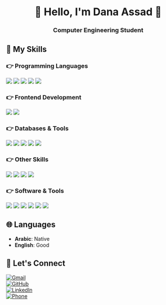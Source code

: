 <h1 align="center">👋 Hello, I'm Dana Assad 👋</h1>

<h3 align="center">Computer Engineering Student</h3>

## 🔧 My Skills  

### 👉 Programming Languages  
  <img src="https://img.shields.io/badge/C-%2300599C.svg?style=for-the-badge&logo=c&logoColor=white" />
  <img src="https://img.shields.io/badge/Java-%23ED8B00.svg?style=for-the-badge&logo=openjdk&logoColor=white" />
  <img src="https://img.shields.io/badge/Python-%233776AB.svg?style=for-the-badge&logo=python&logoColor=white" />
  <img src="https://img.shields.io/badge/SystemVerilog-%23FF6600.svg?style=for-the-badge&logo=verilog&logoColor=white" />
  <img src="https://img.shields.io/badge/Assembly-%23800080.svg?style=for-the-badge" />
  
</p>

### 👉 Frontend Development  
  <img src="https://img.shields.io/badge/JavaFX-%23F7DF1E.svg?style=for-the-badge" />
  <img src="https://img.shields.io/badge/Android-%23009D54.svg?style=for-the-badge&logo=android&logoColor=white" />

### 👉 Databases & Tools  
  <img src="https://img.shields.io/badge/SQL-%230052CC.svg?style=for-the-badge&logo=sqlite&logoColor=white" />
  <img src="https://img.shields.io/badge/Database%20Normalization-%232C8EBB.svg?style=for-the-badge" />
  <img src="https://img.shields.io/badge/GitHub-%23181717.svg?style=for-the-badge&logo=github&logoColor=white" />
  <img src="https://img.shields.io/badge/Arduino%20IDE-%2300979D.svg?style=for-the-badge&logo=arduino&logoColor=white" />
  <img src="https://img.shields.io/badge/ESP32-%23FF0000.svg?style=for-the-badge" />

### 👉 Other Skills  
  <img src="https://img.shields.io/badge/Socket%20Programming-%23FF5733.svg?style=for-the-badge" />
  <img src="https://img.shields.io/badge/TCP/UDP-%233366CC.svg?style=for-the-badge" />
  <img src="https://img.shields.io/badge/Maze%20Algorithms-%23000000.svg?style=for-the-badge" />
  <img src="https://img.shields.io/badge/Data%20Structures-%23DC143C.svg?style=for-the-badge" />

### 👉 Software & Tools  
  <img src="https://img.shields.io/badge/VS%20Code-%23007ACC.svg?style=for-the-badge&logo=visualstudiocode&logoColor=white" />
  <img src="https://img.shields.io/badge/Android%20Studio-%233DDC84.svg?style=for-the-badge&logo=androidstudio&logoColor=white" />
  <img src="https://img.shields.io/badge/Git-%23F05032.svg?style=for-the-badge&logo=git&logoColor=white" />
  <img src="https://img.shields.io/badge/-Keil_\u00b5Vision-0099cc" />
  <img src="https://img.shields.io/badge/-PyCharm-green" />
  <img src="https://img.shields.io/badge/EBA_Playground-%2300A1B2.svg?style=for-the-badge&logo=python&logoColor=white" />

## 🌐 Languages  
* **Arabic**: Native  
* **English**: Good   

## 🤝 Let's Connect  

[![Gmail](https://img.shields.io/badge/Gmail-D14836?style=for-the-badge&logo=gmail&logoColor=white)](mailto:dana.gassad03@gmail.com)  
[![GitHub](https://img.shields.io/badge/GitHub-181717?style=for-the-badge&logo=github&logoColor=white)](https://github.com/DanaAssad315)  
[![LinkedIn](https://img.shields.io/badge/LinkedIn-0077B5?style=for-the-badge&logo=linkedin&logoColor=white)](https://www.linkedin.com/in/dana-assad-813106331/)  
[![Phone](https://img.shields.io/badge/Phone-25D366?style=for-the-badge&logo=whatsapp&logoColor=white)](tel:+970569153203)  
